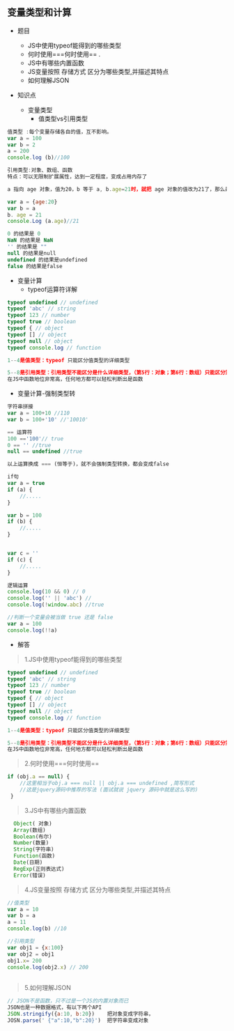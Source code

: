 ## 变量类型和计算
- 题目
  - JS中使用typeof能得到的哪些类型 
  - 何时使用===何时使用== .
  - JS中有哪些内置函数 
  - JS变量按照 存储方式 区分为哪些类型,并描述其特点
  - 如何理解JSON
  
- 知识点
  - 变量类型
    - 值类型vs引用类型
```js
值类型 :每个变量存储各自的值，互不影响。
var a = 100 
var b = 2 
a = 200 
console.log (b)//100
```  
```js
引用类型:对象、数组、函数
特点：可以无限制扩展属性，达到一定程度，变成占用内存了

a 指向 age 对象，值为20，b 等于 a, b.age=21时，就把 age 对象的值改为21了，那么最后a.age的值也是21。

var a = {age:20}
var b = a
b. age = 21
console.Log (a.age)//21
```
```js  
0 的结果是 0
NaN 的结果是 NaN 
'' 的结果是 ""
null 的结果是null
undefined 的结果是undefined
false 的结果是false

```
- 变量计算
  - typeof运算符详解
```js  
typeof undefined // undefined
typeof 'abc' // string
typeof 123 // number
typeof true // boolean
typeof { // object
typeof [] // object
typeof null // object
typeof console.log // function

1--4是值类型：typeof 只能区分值类型的详细类型

5--8是引用类型：引用类型不能区分是什么详细类型，（第5行：对象；第6行：数组）只能区分第8行 为函数，函数是很特殊的引用类型，
在JS中函数地位非常高，任何地方都可以轻松判断出是函数

```
- 变量计算-强制类型转
```js  
字符串拼接
var a = 100+10 //110
var b = 100+'10' //'10010'
```
```js  
== 运算符
100 =='100'// true 
0 == '' //true
null == undefined //true 

以上运算换成 === (恒等于)，就不会强制类型转换，都会变成false
```
```js  
if句
var a = true
if (a) {
    //.....
}

var b = 100
if (b) {
    //.....
}


var c = ''
if (c) {
    //.....
}
```
```js  
逻辑运算
console.log(10 && 0) // 0
console.log('' || 'abc') //
console.log(!window.abc) //true

//判断一个变量会被当做 true 还是 false
var a = 100
console.log(!!a) 
```

- 解答
>1.JS中使用typeof能得到的哪些类型 
```js  
typeof undefined // undefined
typeof 'abc' // string
typeof 123 // number
typeof true // boolean
typeof { // object
typeof [] // object
typeof null // object
typeof console.log // function

1--4是值类型：typeof 只能区分值类型的详细类型

5--8是引用类型：引用类型不能区分是什么详细类型，（第5行：对象；第6行：数组）只能区分第8行 为函数，函数是很特殊的引用类型，
在JS中函数地位非常高，任何地方都可以轻松判断出是函数

```
>2.何时使用===何时使用== 
```js  
if (obj.a == null) {
    //这里相当于obj.a === null || obj.a === undefined ,简写形式 
    //这是jquery源码中推荐的写法 (面试就说 jquery 源码中就是这么写的)
 }
```

>3.JS中有哪些内置函数 
```js  
  Object( 对象)
  Array(数组)
  Boolean(布尔)
  Number(数量)
  String(字符串)
  Function(函数)
  Date(日期)
  RegExp(正则表达式)
  Error(错误)

```
>4.JS变量按照 存储方式 区分为哪些类型,并描述其特点
```js  
//值类型
var a = 10 
var b = a 
a = 11 
console.log(b) //10

//引用类型
var obj1 = {x:100} 
var obj2 = obj1 
obj1.x= 200 
console.log(obj2.x) // 200
  
```
>5.如何理解JSON
```js  
// JSON不是函数，只不过是一个JS的内置对象而已
JSON也是一种数据格式，有以下两个API
JSON.stringify({a:10, b:20})    把对象变成字符串，
JOSN.parse(' {"a":10,"b":20}')  把字符串变成对象
 
```















































































